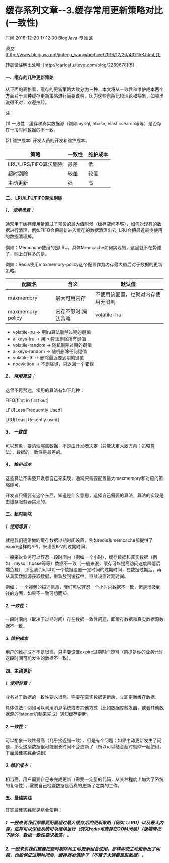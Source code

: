 # 缓存系列文章--3.缓存常用更新策略对比(一致性)

 时间 2016-12-20 17:12:00  BlogJava-专家区

_原文_[http://www.blogjava.net/jinfeng_wang/archive/2016/12/20/432153.html][1]


转载请注明出处哈: [http://carlosfu.iteye.com/blog/2269678][5]

#### 一、缓存的几种更新策略 

从下面的表格看，缓存的更新策略大致分为三种，本文将从一致性和维护成本两个方面对于三种缓存更新策略进行简要说明，因为这些东西比较理论和抽象，如哪里说得不对，欢迎拍砖。

注：

(1) 一致性：缓存和真实数据源（例如mysql, hbase, elasticsearch等等）是否存在一段时间数据的不一致。

(2) 维护成本: 开发人员的开发和维护成本。

策略 | 一致性 | 维护成本 
-|-|-
LRU/LIRS/FIFO算法剔除 | 最差 | 低 
超时剔除 | 较差 | 较低 
主动更新 | 强 | 高 

#### 二、 LRU/LFU/FIFO算法剔除

##### 1、 使用场景：

通常用于缓存使用量超过了预设的最大值时候（缓存空间不够），如何对现有的数据进行清理。例如FIFO会把最新进入缓存的数据清理出去, LRU会把最近最少使用的数据清理掉。

例如：Memcache使用的是LRU，具体Memcache如何实现的，这里就不在赘述了，网上资料多的是。

例如：Redis使用maxmemory-policy这个配置作为内存最大值后对于数据的更新策略。

配置名 | 含义 | 默认值 
-|-|-
maxmemory | 最大可用内存 | 不使用该配置，也就对内存使用无限制 
maxmemory-policy | 内存不够时,淘汰策略 | volatile-lru 

* volatile-lru -> 用lru算法删除过期的键值
* allkeys-lru -> 用lru算法删除所有键值
* volatile-random -> 随机删除过期的键值
* allkeys-random -> 随机删除任何键值
* volatile-ttl -> 删除最近要到期的键值
* noeviction -> 不删除键，只返回一个错误

##### 2、 常用算法：

这里不再赘述，常用的算法有如下几种：

FIFO[first in first out]

LFU[Less Frequently Used]

LRU[Least Recently used]

##### 3、 一致性

可以想象，要清理哪些数据，不是由开发者决定（只能决定大致方向：策略算法），数据的一致性是最差的。

##### 4、 维护成本

这些算法不需要开发者自己来实现，通常只需要配置最大maxmemory和对应的策略即可。

开发者只需要有这个东西，知道是什么意思，选择自己需要的算法，算法的实现是由缓存服务器实现的。

#### 三、超时剔除

##### 1. 使用场景：

就是我们通常做的缓存数据过期时间设置，例如redis和memcache都提供了expire这样的API，来设置K-V的过期时间。 

一般来说业务可以容忍一段时间内（例如一个小时），缓存数据和真实数据（例如：mysql, hbase等等）数据不一致（一般来说，缓存可以提高访问速度降低后端负载），那么我们可以对一个数据设置一定时间的过期时间，在数据过期后，再从真实数据源获取数据，重新放到缓存中，继续设置过期时间。

例如： 一个视频的描述信息，我们可以容忍一个小时内数据不一致，但是涉及到钱的方面，如果不一致可想而知。

##### 2. 一致性：

一段时间内（取决于过期时间）存在数据一致性问题，即缓存数据和真实数据源数据不一致。 

##### 3. 维护成本

用户的维护成本不是很高，只需要设置expire过期时间即可（前提是你的业务允许这段时间可能发生的数据不一致）。 

#### 四、主动更新

##### 1. 使用背景：

业务对于数据的一致性要求很高，需要在真实数据更新后，立即更新缓存数据。 

具体做法：例如可以利用消息系统或者其他方式（比如数据库触发器，或者其他数据源的listener机制来完成）通知缓存更新。

##### 2.一致性：

可以想象一致性最高（几乎接近强一致），但是有个问题：如果主动更新发生了问题，那么这条数据很可能很长时间不会更新了（所以可以结合超时剔除一起使用，下面最佳实践会说到） 

##### 3. 维护成本：

相当高，用户需要自己来完成更新（需要一定量的代码，从某种程度上加大了系统的复杂性），需要自己检查数据是否真的更新了之类的工作。

#### 五、最佳实践

其实最佳实践就是组合使用： 

##### 1. 一般来说我们都需要配置超过最大缓存后的更新策略（例如：LRU）以及最大内存，这样可以保证系统可以继续运行（例如redis可能存在OOM问题）（极端情况下除外，数据一致性要求极高）。

##### 2. 一般来说我们需要把超时剔除和主动更新组合使用，那样即使主动更新出了问题，也能保证过期时间后，缓存就被清除了（不至于永远都是脏数据）。


[1]: http://www.blogjava.net/jinfeng_wang/archive/2016/12/20/432153.html

[5]: http://carlosfu.iteye.com/blog/2269678